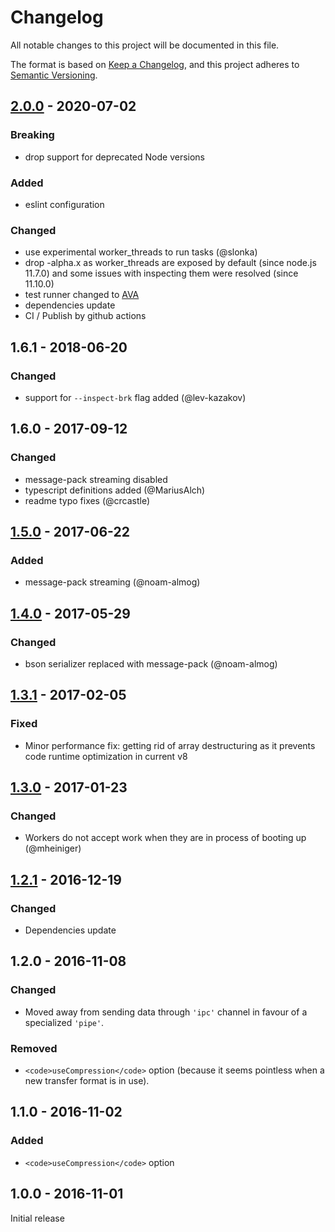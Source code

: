 # Changelog

All notable changes to this project will be documented in this file.

The format is based on [Keep a Changelog](https://keepachangelog.com/en/1.0.0/),
and this project adheres to [Semantic Versioning](https://semver.org/spec/v2.0.0.html).

## [2.0.0] - 2020-07-02

### Breaking

- drop support for deprecated Node versions

### Added

- eslint configuration

### Changed

- use experimental worker_threads to run tasks (@slonka)
- drop -alpha.x as worker_threads are exposed by default (since node.js 11.7.0) and some issues with inspecting them were resolved (since 11.10.0)
- test runner changed to [AVA](https://github.com/avajs/ava)
- dependencies update
- CI / Publish by github actions

## 1.6.1 - 2018-06-20

### Changed

- support for `--inspect-brk` flag added (@lev-kazakov)

## 1.6.0 - 2017-09-12

### Changed

- message-pack streaming disabled
- typescript definitions added (@MariusAlch)
- readme typo fixes (@crcastle)

## [1.5.0] - 2017-06-22

### Added

- message-pack streaming (@noam-almog)

## [1.4.0] - 2017-05-29

### Changed

- bson serializer replaced with message-pack (@noam-almog)

## [1.3.1] - 2017-02-05

### Fixed

- Minor performance fix: getting rid of array destructuring as it prevents code runtime optimization in current v8

## [1.3.0] - 2017-01-23

### Changed

- Workers do not accept work when they are in process of booting up (@mheiniger)

## [1.2.1] - 2016-12-19

### Changed

- Dependencies update

## 1.2.0 - 2016-11-08

### Changed

- Moved away from sending data through `'ipc'` channel in favour of a specialized `'pipe'`.

### Removed

- `<code>useCompression</code>` option (because it seems pointless when a new transfer format is in use).

## 1.1.0 - 2016-11-02

### Added

- `<code>useCompression</code>` option

## 1.0.0 - 2016-11-01

Initial release

[2.0.0]: https://github.com/allegro/node-worker-nodes/releases/tag/v2.0.0
[1.5.0]: https://github.com/allegro/node-worker-nodes/releases/tag/v1.5.0
[1.4.0]: https://github.com/allegro/node-worker-nodes/releases/tag/v1.4.0
[1.3.1]: https://github.com/allegro/node-worker-nodes/releases/tag/v1.3.1
[1.3.0]: https://github.com/allegro/node-worker-nodes/releases/tag/v1.3.0
[1.2.1]: https://github.com/allegro/node-worker-nodes/releases/tag/v1.2.1